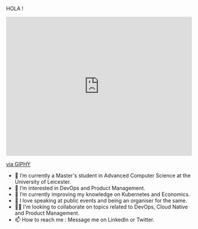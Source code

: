                                                                                                             
HOLA !
<div style="width:100%;height:0;padding-bottom:75%;position:relative;">
  <iframe src="https://giphy.com/embed/5k5vZwRFZR5aZeniqb" width="100%" height="100%" style="position:absolute" frameBorder="0" class="giphy-embed" allowFullScreen>
  </iframe>
</div>
<p><a href="https://giphy.com/gifs/content-jasper-ai-5k5vZwRFZR5aZeniqb">via GIPHY</a></p>

- 👋 I’m currently a Master's student in Advanced Computer Science at the University of Leicester.
- 👀 I’m interested in DevOps and Product Management.
- 🌱 I’m currently improving my knowledge on Kubernetes and Economics.
- 💞️ I love speaking at public events and being an organiser for the same.
- 🤝🏻 I'm looking to collaborate on topics related to DevOps, Cloud Native and Product Management.
- 📫 How to reach me : Message me on LinkedIn or Twitter.

<!---
saranyanambiarr/saranyanambiarr is a ✨ special ✨ repository because its `README.md` (this file) appears on your GitHub profile.
You can click the Preview link to take a look at your changes.
--->
